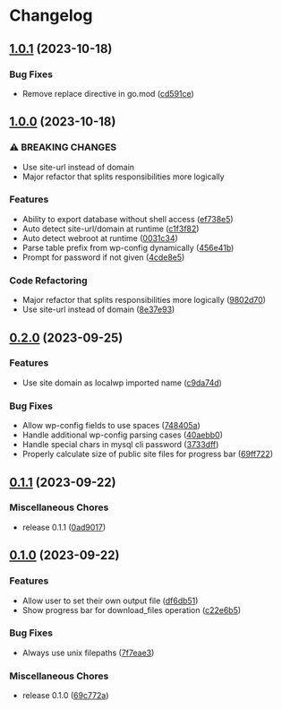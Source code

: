 # Changelog

## [1.0.1](https://github.com/jfortunato/wp-zip/compare/v1.0.0...v1.0.1) (2023-10-18)


### Bug Fixes

* Remove replace directive in go.mod ([cd591ce](https://github.com/jfortunato/wp-zip/commit/cd591ce003becaf2221058f3a016eadac1156684))

## [1.0.0](https://github.com/jfortunato/wp-zip/compare/v0.2.0...v1.0.0) (2023-10-18)


### ⚠ BREAKING CHANGES

* Use site-url instead of domain
* Major refactor that splits responsibilities more logically

### Features

* Ability to export database without shell access ([ef738e5](https://github.com/jfortunato/wp-zip/commit/ef738e5e43189fc7b9be45ffbeeea277a8149c02))
* Auto detect site-url/domain at runtime ([c1f3f82](https://github.com/jfortunato/wp-zip/commit/c1f3f8291e84eedaf5096984ddcd01bb21626421))
* Auto detect webroot at runtime ([0031c34](https://github.com/jfortunato/wp-zip/commit/0031c34b6a460c2c1eb6b857dc6e5a6b47ecefb1))
* Parse table prefix from wp-config dynamically ([456e41b](https://github.com/jfortunato/wp-zip/commit/456e41be11e6d7d4089cfb33d5d4616dabea4ed2))
* Prompt for password if not given ([4cde8e5](https://github.com/jfortunato/wp-zip/commit/4cde8e521f994e407319ccfb86d02c8ac01f04a7))


### Code Refactoring

* Major refactor that splits responsibilities more logically ([9802d70](https://github.com/jfortunato/wp-zip/commit/9802d70f55e1768cb32814d81ac3ae5fbea28430))
* Use site-url instead of domain ([8e37e93](https://github.com/jfortunato/wp-zip/commit/8e37e93ea872336447edac6970e7ff48a915ccc8))

## [0.2.0](https://github.com/jfortunato/wp-zip/compare/v0.1.1...v0.2.0) (2023-09-25)


### Features

* Use site domain as localwp imported name ([c9da74d](https://github.com/jfortunato/wp-zip/commit/c9da74d67532a6679ad95f61213614e97049e58a))


### Bug Fixes

* Allow wp-config fields to use spaces ([748405a](https://github.com/jfortunato/wp-zip/commit/748405ad19d9f7e5836977c5b71ad0371d1054ff))
* Handle additional wp-config parsing cases ([40aebb0](https://github.com/jfortunato/wp-zip/commit/40aebb040cddfddf794ceb715001a0e19f38519a))
* Handle special chars in mysql cli password ([3733dff](https://github.com/jfortunato/wp-zip/commit/3733dffb6cc49264ae0b85eab81d88c2cb101bb9))
* Properly calculate size of public site files for progress bar ([69ff722](https://github.com/jfortunato/wp-zip/commit/69ff7225ce65f2f568efa71ca9dbb6b12e8d86a7))

## [0.1.1](https://github.com/jfortunato/wp-zip/compare/v0.1.0...v0.1.1) (2023-09-22)


### Miscellaneous Chores

* release 0.1.1 ([0ad9017](https://github.com/jfortunato/wp-zip/commit/0ad9017a3107fc27ccdcb4a24ac7c6a6b8369e01))

## [0.1.0](https://github.com/jfortunato/wp-zip/compare/0.0.1-alpha...v0.1.0) (2023-09-22)


### Features

* Allow user to set their own output file ([df6db51](https://github.com/jfortunato/wp-zip/commit/df6db511572b3af2e90c0da390f9ed63f4828925))
* Show progress bar for download_files operation ([c22e6b5](https://github.com/jfortunato/wp-zip/commit/c22e6b5d4b6dc7e50e693bde04b0bb567dfadffa))


### Bug Fixes

* Always use unix filepaths ([7f7eae3](https://github.com/jfortunato/wp-zip/commit/7f7eae3449c4037aa650d06bfe10fc0beaf11f22))


### Miscellaneous Chores

* release 0.1.0 ([69c772a](https://github.com/jfortunato/wp-zip/commit/69c772a610b6e1e0e257018de06056d425cc6d8c))
